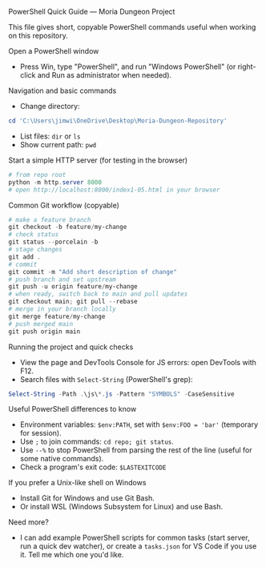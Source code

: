 PowerShell Quick Guide — Moria Dungeon Project

This file gives short, copyable PowerShell commands useful when working on this repository.

Open a PowerShell window
- Press Win, type "PowerShell", and run "Windows PowerShell" (or right-click and Run as administrator when needed).

Navigation and basic commands
- Change directory:
```powershell
cd 'C:\Users\jimwi\OneDrive\Desktop\Moria-Dungeon-Repository'
```
- List files: `dir` or `ls`
- Show current path: `pwd`

Start a simple HTTP server (for testing in the browser)
```powershell
# from repo root
python -m http.server 8000
# open http://localhost:8000/index1-05.html in your browser
```

Common Git workflow (copyable)
```powershell
# make a feature branch
git checkout -b feature/my-change
# check status
git status --porcelain -b
# stage changes
git add .
# commit
git commit -m "Add short description of change"
# push branch and set upstream
git push -u origin feature/my-change
# when ready, switch back to main and pull updates
git checkout main; git pull --rebase
# merge in your branch locally
git merge feature/my-change
# push merged main
git push origin main
```

Running the project and quick checks
- View the page and DevTools Console for JS errors: open DevTools with F12.
- Search files with `Select-String` (PowerShell's grep):
```powershell
Select-String -Path .\js\*.js -Pattern "SYMBOLS" -CaseSensitive
```

Useful PowerShell differences to know
- Environment variables: `$env:PATH`, set with `$env:FOO = 'bar'` (temporary for session).
- Use `;` to join commands: `cd repo; git status`.
- Use `--%` to stop PowerShell from parsing the rest of the line (useful for some native commands).
- Check a program's exit code: `$LASTEXITCODE`

If you prefer a Unix-like shell on Windows
- Install Git for Windows and use Git Bash.
- Or install WSL (Windows Subsystem for Linux) and use Bash.

Need more?
- I can add example PowerShell scripts for common tasks (start server, run a quick dev watcher), or create a `tasks.json` for VS Code if you use it. Tell me which one you'd like.
